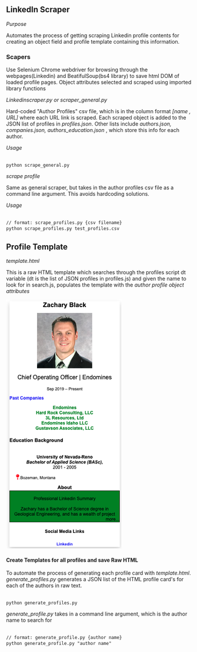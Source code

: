 ## LinkedIn Scraper

*Purpose*

Automates the process of getting scraping Linkedin profile contents for creating an object field and profile template containing this information. 

### Scapers

Use Selenium Chrome webdriver for browsing through the webpages(Linkedin) and BeatifulSoup(bs4 library) to save html DOM of loaded profile pages. Object attributes selected and scraped using imported library functions

*Linkedinscraper.py or scraper_general.py*

Hard-coded "Author Profiles" csv file, which is in the column format *[name , URL]* where each URL link is scraped. Each scraped object is added to the JSON list of profiles in *profiles.json*. Other lists include *authors.json, companies.json, authors_education.json* , which store this info for each author. 

*_Usage_*

<pre><code>
python scrape_general.py
</code></pre>

*scrape profile*

Same as general scraper, but takes in the author profiles csv file as a command line argument. This avoids hardcoding solutions.

*_Usage_*

<pre><code>
// format: scrape_profiles.py {csv filename}
python scrape_profiles.py test_profiles.csv
</code></pre>

## Profile Template

*template.html*

This is a raw HTML template which searches through the profiles script dt variable (dt is the list of JSON profiles in profiles.js) and given the name to look for in search.js, populates the template with the *author profile object attributes*

<img src="https://github.com/mkhanyisig/RandomCodeSamples/blob/master/Screen%20Shot%202020-09-02%20at%201.10.54%20AM.png">

#### Create Templates for all profiles and save Raw HTML

To automate the process of generating each profile card with *template.html*. 
*generate_profiles.py* generates a JSON list of the HTML profile card's for each of the authors in raw text. 
<pre><code>
python generate_profiles.py 
</code></pre>
*generate_profile.py* takes in a command line argument, which is the author name to search for
<pre><code>
// format: generate_profile.py {author name}
python generate_profile.py "author name"
</code></pre>






